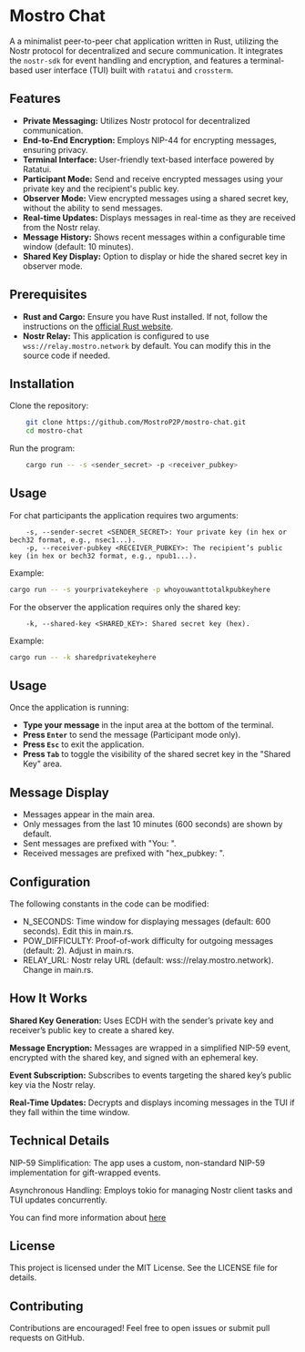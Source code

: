 # Mostro Chat

A a minimalist peer-to-peer chat application written in Rust, utilizing the Nostr protocol for decentralized and secure communication. It integrates the `nostr-sdk` for event handling and encryption, and features a terminal-based user interface (TUI) built with `ratatui` and `crossterm`.

## Features

*   **Private Messaging:** Utilizes Nostr protocol for decentralized communication.
*   **End-to-End Encryption:** Employs NIP-44 for encrypting messages, ensuring privacy.
*   **Terminal Interface:** User-friendly text-based interface powered by Ratatui.
*   **Participant Mode:** Send and receive encrypted messages using your private key and the recipient's public key.
*   **Observer Mode:** View encrypted messages using a shared secret key, without the ability to send messages.
*   **Real-time Updates:** Displays messages in real-time as they are received from the Nostr relay.
*   **Message History:** Shows recent messages within a configurable time window (default: 10 minutes).
*   **Shared Key Display:** Option to display or hide the shared secret key in observer mode.

## Prerequisites

*   **Rust and Cargo:** Ensure you have Rust installed. If not, follow the instructions on the [official Rust website](https://www.rust-lang.org/tools/install).
*   **Nostr Relay:** This application is configured to use `wss://relay.mostro.network` by default. You can modify this in the source code if needed.

## Installation

Clone the repository:

```bash
    git clone https://github.com/MostroP2P/mostro-chat.git
    cd mostro-chat
```

Run the program:

```bash
    cargo run -- -s <sender_secret> -p <receiver_pubkey>
```

## Usage
For chat participants the application requires two arguments:
```
    -s, --sender-secret <SENDER_SECRET>: Your private key (in hex or bech32 format, e.g., nsec1...).
    -p, --receiver-pubkey <RECEIVER_PUBKEY>: The recipient’s public key (in hex or bech32 format, e.g., npub1...).
```
Example:
```sh
cargo run -- -s yourprivatekeyhere -p whoyouwanttotalkpubkeyhere
```

For the observer the application requires only the shared key:
```
    -k, --shared-key <SHARED_KEY>: Shared secret key (hex).
```
Example:
```sh
cargo run -- -k sharedprivatekeyhere
```

## Usage

Once the application is running:

*   **Type your message** in the input area at the bottom of the terminal.
*   **Press `Enter`** to send the message (Participant mode only).
*   **Press `Esc`** to exit the application.
*   **Press `Tab`** to toggle the visibility of the shared secret key in the "Shared Key" area.

## Message Display
* Messages appear in the main area.
* Only messages from the last 10 minutes (600 seconds) are shown by default.
* Sent messages are prefixed with "You: ".
* Received messages are prefixed with "hex_pubkey: ".

## Configuration
The following constants in the code can be modified:

* N_SECONDS: Time window for displaying messages (default: 600 seconds). Edit this in main.rs.
* POW_DIFFICULTY: Proof-of-work difficulty for outgoing messages (default: 2). Adjust in main.rs.
* RELAY_URL: Nostr relay URL (default: wss://relay.mostro.network). Change in main.rs.

## How It Works
**Shared Key Generation:** Uses ECDH with the sender’s private key and receiver’s public key to create a shared key.

**Message Encryption:** Messages are wrapped in a simplified NIP-59 event, encrypted with the shared key, and signed with an ephemeral key.

**Event Subscription:** Subscribes to events targeting the shared key’s public key via the Nostr relay.

**Real-Time Updates:** Decrypts and displays incoming messages in the TUI if they fall within the time window.

## Technical Details

NIP-59 Simplification: The app uses a custom, non-standard NIP-59 implementation for gift-wrapped events.

Asynchronous Handling: Employs tokio for managing Nostr client tasks and TUI updates concurrently.

You can find more information about [here](https://mostro.network/protocol/chat.html)

## License
This project is licensed under the MIT License. See the LICENSE file for details.

## Contributing
Contributions are encouraged! Feel free to open issues or submit pull requests on GitHub.
